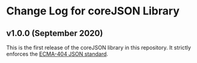 # Change Log for coreJSON Library

## v1.0.0 (September 2020)

This is the first release of the coreJSON library in this repository.
It strictly enforces the [ECMA-404 JSON standard](https://www.json.org/json-en.html).